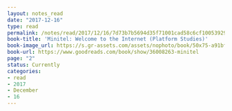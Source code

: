 ```yaml
---
layout: notes_read
date: "2017-12-16"
type: read
permalink: /notes/read/2017/12/16/7d73b7b5694d35f71001cad58c6cf10053929d82.html
book-title: 'Minitel: Welcome to the Internet (Platform Studies)'
book-image_url: https://s.gr-assets.com/assets/nophoto/book/50x75-a91bf249278a81aabab721ef782c4a74.png
book-url: https://www.goodreads.com/book/show/36008263-minitel
page: "2"
status: Currently
categories:
- read
- 2017
- December
- 16
---
```


